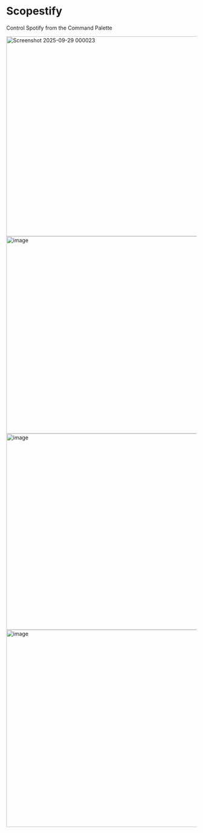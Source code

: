 # Scopestify

Control Spotify from the Command Palette

<img width="848" height="530" alt="Screenshot 2025-09-29 000023" src="https://github.com/user-attachments/assets/68dbe2dd-7d13-4d47-8d00-6c375d7ce587" />
<img width="832" height="523" alt="image" src="https://github.com/user-attachments/assets/56ce5c1a-034c-403f-90e1-920ddec2d7c0" />
<img width="825" height="520" alt="image" src="https://github.com/user-attachments/assets/8b13368e-516e-432c-9de0-42c28b966d98" />
<img width="834" height="523" alt="image" src="https://github.com/user-attachments/assets/10b9a337-453e-4fb2-95da-fa27cf8d7979" />
